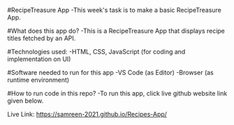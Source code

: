 #RecipeTreasure App
-This week's task is to make a basic RecipeTreasure App.

#What does this app do?
-This is a RecipeTreasure App that displays recipe titles fetched by an API.

#Technologies used:
-HTML, CSS, JavaScript (for coding and implementation on UI)

#Software needed to run for this app
-VS Code (as Editor)
-Browser (as runtime environment)

#How to run code in this repo?
-To run this app, click live github website link given below.

Live Link: https://samreen-2021.github.io/Recipes-App/
